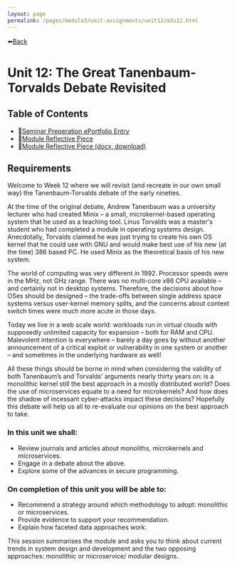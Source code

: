 ```yaml
---
layout: page
permalink: /pages/module3/unit-assignments/unit12/m3u12.html
---
```


⬅️[Back](/pages/module3.html)

# Unit 12: The Great Tanenbaum-Torvalds Debate Revisited


## Table of Contents

- 📃[Seminar Preperation ePortfolio Entry](/pages/module3/unit-assignments/unit12/seminar-prep.html)
- 📃[Module Reflective Piece](/pages/module3/unit-assignments/unit12/reflective-piece-tw.html)
- 📃[Module Reflective Piece (docx, download)](/pages/module3/unit-assignments/unit12/reflective-piece-tw.docx)

## Requirements

Welcome to Week 12 where we will revisit (and recreate in our own small way) the Tanenbaum-Torvalds debate of the early nineties.

At the time of the original debate, Andrew Tanenbaum was a university lecturer who had created Minix – a small, microkernel-based operating system that he used as a teaching tool. Linus Torvalds was a master's student who had completed a module in operating systems design. Anecdotally, Torvalds claimed he was just trying to create his own OS kernel that he could use with GNU and would make best use of his new (at the time) 386 based PC. He used Minix as the theoretical basis of his new system.

The world of computing was very different in 1992. Processor speeds were in the MHz, not GHz range. There was no multi-core x86 CPU available – and certainly not in desktop systems. Therefore, the decisions about how OSes should be designed – the trade-offs between single address space systems versus user-kernel memory splits, and the concerns about context switch times were much more acute in those days.

Today we live in a web scale world: workloads run in virtual clouds with supposedly unlimited capacity for expansion – both for RAM and CPU. Malevolent intention is everywhere – barely a day goes by without another announcement of a critical exploit or vulnerability in one system or another – and sometimes in the underlying hardware as well!

All these things should be borne in mind when considering the validity of both Tanenbaum’s and Torvalds’ arguments nearly thirty years on: is a monolithic kernel still the best approach in a mostly distributed world? Does the use of microservices equate to a need for microkernels? And how does the shadow of incessant cyber-attacks impact these decisions? Hopefully this debate will help us all to re-evaluate our opinions on the best approach to take.

### In this unit we shall:
- Review journals and articles about monoliths, microkernels and microservices.
- Engage in a debate about the above.
- Explore some of the advances in secure programming.

### On completion of this unit you will be able to:
- Recommend a strategy around which methodology to adopt: monolithic or microservices.
- Provide evidence to support your recommendation.
- Explain how faceted data approaches work.

This session summarises the module and asks you to think about current trends in system design and development and the two opposing approaches: monolithic or microservice/ modular designs.
